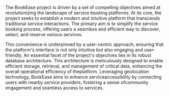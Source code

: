 The BookEase project is driven by a set of compelling objectives aimed at
revolutionizing the landscape of service booking platforms. At its core, the project
seeks to establish a modern and intuitive platform that transcends traditional service
interactions. The primary aim is to simplify the service booking process, offering
users a seamless and efficient way to discover, select, and reserve various services.

This convenience is underpinned by a user-centric approach, ensuring that the
platform's interface is not only intuitive but also engaging and user-friendly.
An essential facet of the project's objectives lies in its robust database architecture.
This architecture is meticulously designed to enable efficient storage, retrieval, and
management of critical data, enhancing the overall operational efficiency of theplatform. 
Leveraging geolocation technology, BookEase aims to enhance serviceaccessibility by connecting 
users with nearby service providers, fostering a sense ofcommunity engagement and seamless 
access to services.
